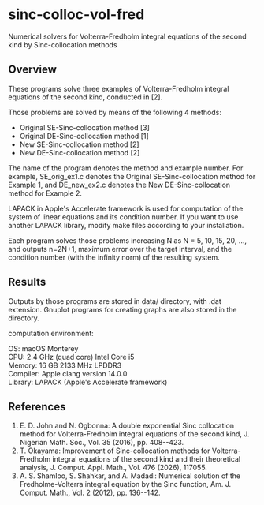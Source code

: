 # sinc-colloc-vol-fred
Numerical solvers for Volterra-Fredholm integral equations of the second kind by Sinc-collocation methods

## Overview
These programs solve three examples of Volterra-Fredholm integral equations
of the second kind, conducted in [2].

Those problems are solved by means of the following 4 methods:
* Original SE-Sinc-collocation method [3]
* Original DE-Sinc-collocation method [1]
* New SE-Sinc-collocation method [2]
* New DE-Sinc-collocation method [2]

The name of the program denotes the method and example number. For
example, SE_orig_ex1.c denotes the Original SE-Sinc-collocation method
for Example 1, and DE_new_ex2.c denotes the New DE-Sinc-collocation method
for Example 2.

LAPACK in Apple's Accelerate framework is used for computation of the
system of linear equations and its condition number. If you want to use
another LAPACK library, modify make files according to your installation.

Each program solves those problems increasing N as N = 5, 10, 15, 20, ...,
and outputs n=2N+1, maximum error over the target interval, and the condition
number (with the infinity norm) of the resulting system.

## Results
Outputs by those programs are stored in data/ directory, with .dat extension.
Gnuplot programs for creating graphs are also stored in the directory.

computation environment:

OS: macOS Monterey  
CPU: 2.4 GHz (quad core) Intel Core i5  
Memory: 16 GB 2133 MHz LPDDR3  
Compiler: Apple clang version 14.0.0  
Library: LAPACK (Apple's Accelerate framework)

## References
1. E. D. John and N. Ogbonna: A double exponential Sinc collocation method
 for Volterra-Fredholm integral equations of the second kind, J. Nigerian
 Math. Soc., Vol. 35 (2016), pp. 408--423.
2. T. Okayama: Improvement of Sinc-collocation methods for Volterra-Fredholm
 integral equations of the second kind and their theoretical analysis,
 J. Comput. Appl. Math., Vol. 476 (2026), 117055.
3. A. S. Shamloo, S. Shahkar, and A. Madadi: Numerical solution of the
 Fredholme-Volterra integral equation by the Sinc function, Am. J. Comput.
 Math., Vol. 2 (2012), pp. 136--142.

